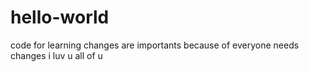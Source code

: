 # hello-world
code for learning
changes are importants because of everyone needs changes
i luv u all of u
